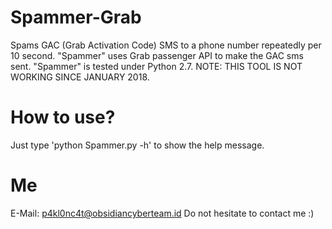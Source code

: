 # Spammer-Grab
Spams GAC (Grab Activation Code) SMS to a phone number repeatedly per 10 second. "Spammer" uses Grab passenger API to make the GAC sms sent. "Spammer" is tested under Python 2.7. NOTE: THIS TOOL IS NOT WORKING SINCE JANUARY 2018.
# How to use?
Just type 'python Spammer.py -h' to show the help message.
# Me
E-Mail: p4kl0nc4t@obsidiancyberteam.id
Do not hesitate to contact me :)
